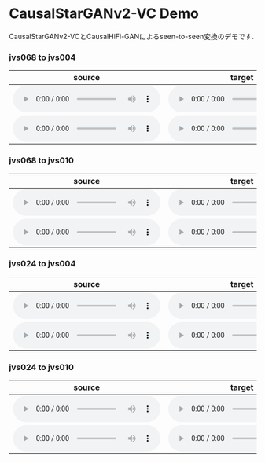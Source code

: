 # CausalStarGANv2-VC Demo
CausalStarGANv2-VCとCausalHiFi-GANによるseen-to-seen変換のデモです.

### jvs068 to jvs004

|source|target|converted|
|:-:|:-:|:-:|
|<audio src="https://github.com/fss1t/fss1t.github.io/blob/main/audio/jvs068_VOICEACTRESS100_096.wav?raw=true" controls></audio>|<audio src="https://github.com/fss1t/fss1t.github.io/blob/main/audio/jvs004_VOICEACTRESS100_096.wav?raw=true" controls></audio>|<audio src="https://github.com/fss1t/fss1t.github.io/blob/main/audio/jvs068_VOICEACTRESS100_096_to_jvs004.wav?raw=true" controls></audio>|
|<audio src="https://github.com/fss1t/fss1t.github.io/blob/main/audio/jvs068_VOICEACTRESS100_097.wav?raw=true" controls></audio>|<audio src="https://github.com/fss1t/fss1t.github.io/blob/main/audio/jvs004_VOICEACTRESS100_097.wav?raw=true" controls></audio>|<audio src="https://github.com/fss1t/fss1t.github.io/blob/main/audio/jvs068_VOICEACTRESS100_097_to_jvs004.wav?raw=true" controls></audio>|

### jvs068 to jvs010

|source|target|converted|
|:-:|:-:|:-:|
|<audio src="https://github.com/fss1t/fss1t.github.io/blob/main/audio/jvs068_VOICEACTRESS100_096.wav?raw=true" controls></audio>|<audio src="https://github.com/fss1t/fss1t.github.io/blob/main/audio/jvs010_VOICEACTRESS100_096.wav?raw=true" controls></audio>|<audio src="https://github.com/fss1t/fss1t.github.io/blob/main/audio/jvs068_VOICEACTRESS100_096_to_jvs010.wav?raw=true" controls></audio>|
|<audio src="https://github.com/fss1t/fss1t.github.io/blob/main/audio/jvs068_VOICEACTRESS100_097.wav?raw=true" controls></audio>|<audio src="https://github.com/fss1t/fss1t.github.io/blob/main/audio/jvs010_VOICEACTRESS100_097.wav?raw=true" controls></audio>|<audio src="https://github.com/fss1t/fss1t.github.io/blob/main/audio/jvs068_VOICEACTRESS100_097_to_jvs010.wav?raw=true" controls></audio>|

### jvs024 to jvs004

|source|target|converted|
|:-:|:-:|:-:|
|<audio src="https://github.com/fss1t/fss1t.github.io/blob/main/audio/jvs024_VOICEACTRESS100_096.wav?raw=true" controls></audio>|<audio src="https://github.com/fss1t/fss1t.github.io/blob/main/audio/jvs004_VOICEACTRESS100_096.wav?raw=true" controls></audio>|<audio src="https://github.com/fss1t/fss1t.github.io/blob/main/audio/jvs024_VOICEACTRESS100_096_to_jvs004.wav?raw=true" controls></audio>|
|<audio src="https://github.com/fss1t/fss1t.github.io/blob/main/audio/jvs024_VOICEACTRESS100_097.wav?raw=true" controls></audio>|<audio src="https://github.com/fss1t/fss1t.github.io/blob/main/audio/jvs004_VOICEACTRESS100_097.wav?raw=true" controls></audio>|<audio src="https://github.com/fss1t/fss1t.github.io/blob/main/audio/jvs024_VOICEACTRESS100_097_to_jvs004.wav?raw=true" controls></audio>|

### jvs024 to jvs010

|source|target|converted|
|:-:|:-:|:-:|
|<audio src="https://github.com/fss1t/fss1t.github.io/blob/main/audio/jvs024_VOICEACTRESS100_096.wav?raw=true" controls></audio>|<audio src="https://github.com/fss1t/fss1t.github.io/blob/main/audio/jvs010_VOICEACTRESS100_096.wav?raw=true" controls></audio>|<audio src="https://github.com/fss1t/fss1t.github.io/blob/main/audio/jvs024_VOICEACTRESS100_096_to_jvs010.wav?raw=true" controls></audio>|
|<audio src="https://github.com/fss1t/fss1t.github.io/blob/main/audio/jvs024_VOICEACTRESS100_097.wav?raw=true" controls></audio>|<audio src="https://github.com/fss1t/fss1t.github.io/blob/main/audio/jvs010_VOICEACTRESS100_097.wav?raw=true" controls></audio>|<audio src="https://github.com/fss1t/fss1t.github.io/blob/main/audio/jvs024_VOICEACTRESS100_097_to_jvs010.wav?raw=true" controls></audio>|
